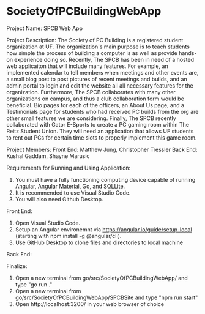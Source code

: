 # SocietyOfPCBuildingWebApp

Project Name: SPCB Web App

Project Description: The Society of PC Building is a registered student organization at UF.
The organization's main purpose is to teach students how simple the process of building a 
computer is as well as provide hands-on experience doing so. Recently, The SPCB has been
in need of a hosted web applicaiton that will include many features. For example, an 
implemented calendar to tell members when meetings and other events are, a small blog post
to post pictures of recent meetings and builds, and an admin portal to login and edit the
website all all necessary features for the organization. Furthermore, The SPCB collaborates
with many other organizations on campus, and thus a club collaboration form would be beneficial. 
Bio pages for each of the officers, an About Us page, and a Testimonials page for students who
had received PC builds from the org are other small features we are considering.
Finally, The SPCB recently collaborated with Gator E-Sports to create a PC gaming room within
The Reitz Student Union. They will need an application that allows UF students to rent out 
PCs for certain time slots to properly implement this game room.

Project Members: 
Front End: Matthew Jung, Christopher Tressler 
Back End: Kushal Gaddam, Shayne Marusic

Requirements for Running and Using Application:

1) You must have a fully functioning computing device capable of running Angular, Angular Material, Go, and SQLLite.
2) It is recommended to use Visual Studio Code.
3) You will also need Github Desktop.

Front End:
1) Open Visual Studio Code.
2) Setup an Angular environemnt via https://angular.io/guide/setup-local (starting with npm install -g @angular/cli).
3) Use GitHub Desktop to clone files and directories to local machine

Back End:

Finalize:
1) Open a new terminal from go/src/SocietyOfPCBuildingWebApp/ and type "go run ."
2) Open a new terminal from go/src/SocietyOfPCBuildingWebApp/SPCBSite and type "npm run start"
3) Open http://localhost:3200/ in your web browser of choice
